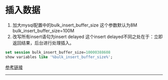 # 插入数据

1. 加大mysql配置中的bulk_insert_buffer_size
    这个参数默认为8M
    bulk_insert_buffer_size=100M
2. 改写所有insert语句为insert delayed
    这个insert delayed不同之处在于：立即返回结果，后台进行处理插入。

```sql
set session bulk_insert_buffer_size=10000388608
show variables like '%bulk_insert_buffer_size%';
```
[参考链接](http://www.45it.com/database/201412/38310.htm)

----